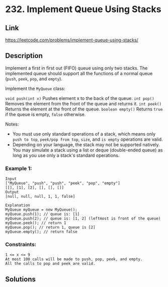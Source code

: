 # 232. Implement Queue Using Stacks

## Link
https://leetcode.com/problems/implement-queue-using-stacks/

## Description

Implement a first in first out (FIFO) queue using only two stacks. The implemented queue should support all the functions of a normal queue (`push`, `peek`, `pop`, and `empty`).

Implement the `MyQueue` class:

`void push(int x)` Pushes element x to the back of the queue.
`int pop()` Removes the element from the front of the queue and returns it.
`int peek()` Returns the element at the front of the queue.
`boolean empty()` Returns `true` if the queue is empty, `false` otherwise.

Notes:
- You must use only standard operations of a stack, which means only `push to top`, `peek/pop from top`, `size`, and `is empty` operations are valid.
- Depending on your language, the stack may not be supported natively. You may simulate a stack using a list or deque (double-ended queue) as long as you use only a stack's standard operations.

### Example 1:
```
Input
["MyQueue", "push", "push", "peek", "pop", "empty"]
[[], [1], [2], [], [], []]
Output
[null, null, null, 1, 1, false]

Explanation
MyQueue myQueue = new MyQueue();
myQueue.push(1); // queue is: [1]
myQueue.push(2); // queue is: [1, 2] (leftmost is front of the queue)
myQueue.peek(); // return 1
myQueue.pop(); // return 1, queue is [2]
myQueue.empty(); // return false
```
 
### Constraints:
```
1 <= x <= 9
At most 100 calls will be made to push, pop, peek, and empty.
All the calls to pop and peek are valid.
```

## Solutions
